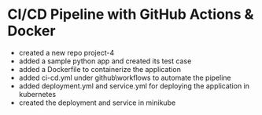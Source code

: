 # CI/CD Pipeline with GitHub Actions & Docker
- created a new repo project-4
- added a sample python app and created its test case
- added a Dockerfile to containerize the application
- added ci-cd.yml under github\workflows to automate the pipeline
- added deployment.yml and service.yml for deploying the application in kubernetes
- created the deployment and service in minikube
